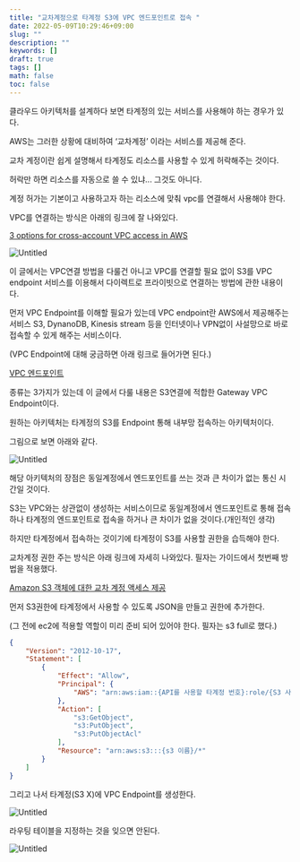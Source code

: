 ```yaml
---
title: "교차계정으로 타계정 S3에 VPC 엔드포인트로 접속 "
date: 2022-05-09T10:29:46+09:00
slug: ""
description: ""
keywords: []
draft: true
tags: []
math: false
toc: false
---
```


클라우드 아키텍처를 설계하다 보면 타계정의 있는 서비스를 사용해야 하는 경우가 있다. 

AWS는 그러한 상황에 대비하여 ‘교차계정’ 이라는 서비스를 제공해 준다. 

교차 계정이란 쉽게 설명해서 타계정도 리소스를 사용할 수 있게 허락해주는 것이다.

허락만 하면 리소스를 자동으로 쓸 수 있냐... 그것도 아니다. 

계정 허가는 기본이고 사용하고자 하는 리소스에 맞춰 vpc를 연결해서 사용해야 한다. 

VPC를 연결하는 방식은 아래의 링크에 잘 나와있다. 

[3 options for cross-account VPC access in AWS](https://tomgregory.com/cross-account-vpc-access-in-aws/)

![Untitled](/img/croossAccount_s3_endpoint/Untitled.png)

이 글에서는 VPC연결 방법을 다룰건 아니고 VPC를 연결할 필요 없이 S3를 VPC endpoint 서비스를 이용해서 다이렉트로 프라이빗으로 연결하는 방법에 관한 내용이다.

먼저 VPC Endpoint를 이해할 필요가 있는데  VPC endpoint란 AWS에서 제공해주는 서비스 S3, DynanoDB, Kinesis stream 등을 인터넷이나 VPN없이 사설망으로 바로 접속할 수 있게 해주는 서비스이다.

(VPC Endpoint에 대해 궁금하면 아래 링크로 들어가면 된다.)

[VPC 엔드포인트](https://docs.aws.amazon.com/ko_kr/vpc/latest/privatelink/vpc-endpoints.html)

종류는 3가지가 있는데 이 글에서 다룰 내용은 S3연결에 적합한 Gateway VPC Endpoint이다. 

원하는 아키텍처는 타계정의 S3를 Endpoint 통해 내부망 접속하는 아키텍처이다.

그림으로 보면 아래와 같다.

![Untitled](/img/croossAccount_s3_endpoint/Untitled%201.png)

해당 아키텍처의 장점은 동일계정에서 엔드포인트를 쓰는 것과 큰 차이가 없는 통신 시간일 것이다. 

S3는 VPC와는 상관없이 생성하는 서비스이므로 동일계정에서 엔드포인트로 통해 접속하나 타계정의 엔드포인트로 접속을 하거나 큰 차이가 없을 것이다.(개인적인 생각)

하지만 타계정에서 접속하는 것이기에 타계정이 S3를 사용할 권한을 습득해야 한다.

교차계정 권한 주는 방식은 아래 링크에 자세히 나와있다. 필자는 가이드에서 첫번째 방법을 적용했다.

[Amazon S3 객체에 대한 교차 계정 액세스 제공](https://aws.amazon.com/ko/premiumsupport/knowledge-center/cross-account-access-s3/)

먼저 S3권한에 타계정에서 사용할 수 있도록 JSON을 만들고 권한에 추가한다. 

(그 전에 ec2에 적용할 역할이 미리 준비 되어 있어야 한다. 필자는 s3 full로 했다.)

```json
{
    "Version": "2012-10-17",
    "Statement": [
        {
            "Effect": "Allow",
            "Principal": {
                "AWS": "arn:aws:iam::{API를 사용할 타계정 번호}:role/{S3 사용 권한을 가진 ec2 역할}"
            },
            "Action": [
                "s3:GetObject",
                "s3:PutObject",
                "s3:PutObjectAcl"
            ],
            "Resource": "arn:aws:s3:::{s3 이름}/*"
        }
    ]
}
```

그리고 나서 타계정(S3 X)에 VPC Endpoint를 생성한다. 

![Untitled](/img/croossAccount_s3_endpoint/Untitled%202.png)

라우팅 테이블을 지정하는 것을 잊으면 안된다.

![Untitled](/img/croossAccount_s3_endpoint//Untitled%203.png)